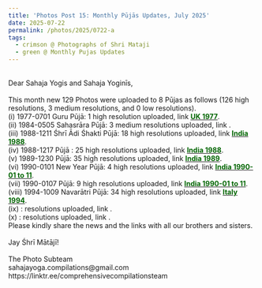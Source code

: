 ```yaml
---
title: 'Photos Post 15: Monthly Pūjās Updates, July 2025'
date: 2025-07-22
permalink: /photos/2025/0722-a
tags:
  - crimson @ Photographs of Shri Mataji
  - green @ Monthly Pujas Updates
---
```


<p>
<br>
Dear Sahaja Yogis and Sahaja Yoginīs,<br>
<br>
This month new 129 Photos were uploaded to 8 Pūjas as follows (126 high resolutions, 3 medium resolutions, and 0 low resolutions).<br>
(i) 1977-0701 Guru Pūjā: 1 high resolution uploaded, link <a href="https://eternalmoments.smugmug.com/Countries/UK/1977"> <font color="DarkGreen"><b>UK 1977</b></font></a>.<br>
(ii) 1984-0505 Sahasrāra Pūjā: 3 medium resolutions uploaded, link <a href="https://eternalmoments.smugmug.com/Countries/France/1984"> <font color="DarkGreen"><b></b></font></a>.<br>
(iii) 1988-1211 Śhrī Ādi Śhakti Pūjā: 18 high resolutions uploaded, link <a href="https://eternalmoments.smugmug.com/Countries/India/1988"> <font color="DarkGreen"><b>India 1988</b></font></a>.<br>
(iv) 1988-1217 Pūjā : 25 high resolutions uploaded, link <a href="https://eternalmoments.smugmug.com/Countries/India/1988"> <font color="DarkGreen"><b>India 1988</b></font></a>.<br>
(v) 1989-1230 Pūjā: 35 high resolutions uploaded, link <a href="https://eternalmoments.smugmug.com/Countries/India/1989"> <font color="DarkGreen"><b>India 1989</b></font></a>.<br>
(vi) 1990-0101 New Year Pūjā: 4 high resolutions uploaded, link <a href="https://eternalmoments.smugmug.com/Countries/India/1990-01-to-11"> <font color="DarkGreen"><b>India 1990-01 to 11</b></font></a>.<br>
(vii) 1990-0107 Pūjā: 9 high resolutions uploaded, link <a href="https://eternalmoments.smugmug.com/Countries/India/1990-01-to-11"> <font color="DarkGreen"><b>India 1990-01 to 11</b></font></a>.<br>
(viii) 1994-1009 Navarātri Pūjā: 34 high resolutions uploaded, link <a href="https://eternalmoments.smugmug.com/Countries/Italy/1994"> <font color="DarkGreen"><b>Italy 1994</b></font></a>.<br>
(ix) : resolutions uploaded, link <a href="https://eternalmoments.smugmug.com/Countries/"> <font color="DarkGreen"><b></b></font></a>.<br>
(x) : resolutions uploaded, link <a href="https://eternalmoments.smugmug.com/Countries/"> <font color="DarkGreen"><b></b></font></a>.<br>
Please kindly share the news and the links with all our brothers and sisters.<br>
<br>
Jay Śhrī Mātājī!<br>
<br>
The Photo Subteam<br>
sahajayoga.compilations@gmail.com<br>
https://linktr.ee/comprehensivecompilationsteam<br>
</p>